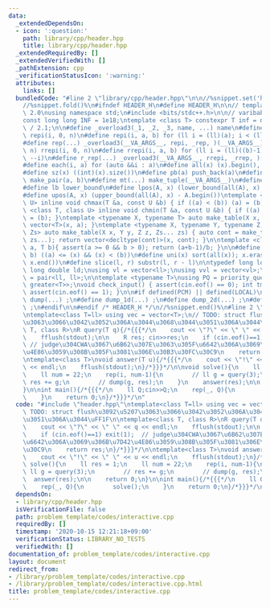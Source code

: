 ```yaml
---
data:
  _extendedDependsOn:
  - icon: ':question:'
    path: library/cpp/header.hpp
    title: library/cpp/header.hpp
  _extendedRequiredBy: []
  _extendedVerifiedWith: []
  _pathExtension: cpp
  _verificationStatusIcon: ':warning:'
  attributes:
    links: []
  bundledCode: "#line 2 \"library/cpp/header.hpp\"\n\n//%snippet.set('header')%\n\
    //%snippet.fold()%\n#ifndef HEADER_H\n#define HEADER_H\n\n// template version\
    \ 2.0\nusing namespace std;\n#include <bits/stdc++.h>\n\n// varibable settings\n\
    const long long INF = 1e18;\ntemplate <class T> constexpr T inf = numeric_limits<T>::max()\
    \ / 2.1;\n\n#define _overload3(_1, _2, _3, name, ...) name\n#define _rep(i, n)\
    \ repi(i, 0, n)\n#define repi(i, a, b) for (ll i = (ll)(a); i < (ll)(b); ++i)\n\
    #define rep(...) _overload3(__VA_ARGS__, repi, _rep, )(__VA_ARGS__)\n#define _rrep(i,\
    \ n) rrepi(i, 0, n)\n#define rrepi(i, a, b) for (ll i = (ll)((b)-1); i >= (ll)(a);\
    \ --i)\n#define r_rep(...) _overload3(__VA_ARGS__, rrepi, _rrep, )(__VA_ARGS__)\n\
    #define each(i, a) for (auto &&i : a)\n#define all(x) (x).begin(), (x).end()\n\
    #define sz(x) ((int)(x).size())\n#define pb(a) push_back(a)\n#define mp(a, b)\
    \ make_pair(a, b)\n#define mt(...) make_tuple(__VA_ARGS__)\n#define ub upper_bound\n\
    #define lb lower_bound\n#define lpos(A, x) (lower_bound(all(A), x) - A.begin())\n\
    #define upos(A, x) (upper_bound(all(A), x) - A.begin())\ntemplate <class T, class\
    \ U> inline void chmax(T &a, const U &b) { if ((a) < (b)) (a) = (b); }\ntemplate\
    \ <class T, class U> inline void chmin(T &a, const U &b) { if ((a) > (b)) (a)\
    \ = (b); }\ntemplate <typename X, typename T> auto make_table(X x, T a) { return\
    \ vector<T>(x, a); }\ntemplate <typename X, typename Y, typename Z, typename...\
    \ Zs> auto make_table(X x, Y y, Z z, Zs... zs) { auto cont = make_table(y, z,\
    \ zs...); return vector<decltype(cont)>(x, cont); }\n\ntemplate <class T> T cdiv(T\
    \ a, T b){ assert(a >= 0 && b > 0); return (a+b-1)/b; }\n\n#define is_in(x, a,\
    \ b) ((a) <= (x) && (x) < (b))\n#define uni(x) sort(all(x)); x.erase(unique(all(x)),\
    \ x.end())\n#define slice(l, r) substr(l, r - l)\n\ntypedef long long ll;\ntypedef\
    \ long double ld;\nusing vl = vector<ll>;\nusing vvl = vector<vl>;\nusing pll\
    \ = pair<ll, ll>;\n\ntemplate <typename T>\nusing PQ = priority_queue<T, vector<T>,\
    \ greater<T>>;\nvoid check_input() { assert(cin.eof() == 0); int tmp; cin >> tmp;\
    \ assert(cin.eof() == 1); }\n\n#if defined(PCM) || defined(LOCAL)\n#else\n#define\
    \ dump(...) ;\n#define dump_1d(...) ;\n#define dump_2d(...) ;\n#define cerrendl\
    \ ;\n#endif\n\n#endif /* HEADER_H */\n//%snippet.end()%\n#line 2 \"problem_template/codes/interactive.cpp\"\
    \ntemplate<class T=ll> using vec = vector<T>;\n// TODO: struct flush\u3092\u5207\
    \u3063\u3066\u3042\u3052\u306A\u3044\u3068\u3044\u3051\u306A\u3044\uFF1F\n\ntemplate<class\
    \ T, class R>\nR query(T q){/*{{{*/\n    cout << \"?\" << \" \" << q << endl;\n\
    \    fflush(stdout);\n\n    R res; cin>>res;\n    if (cin.eof()==1) exit(1); \
    \ // judge\u304CWA\u3067\u6B62\u307E\u3063\u305F\u6642\u306A\u3069\u306B\u7D42\
    \u4E86\u3059\u308B\u305F\u3081\u306E\u30B3\u30FC\u30C9\n    return res;\n}/*}}}*/\n\
    \ntemplate<class T>\nvoid answer(T u){/*{{{*/\n    cout << \"!\" << \" \" << u\
    \ << endl;\n    fflush(stdout);\n}/*}}}*/\n\nvoid solve(){\n    ll res = 1;\n\
    \    ll num = 22;\n    rep(i, num-1){\n        // ll g = query(3);\n        //\
    \ res += g;\n        // dump(g, res);\n    }\n    answer(res);\n\n    return 0;\n\
    }\n\nint main(){/*{{{*/\n    ll Q;cin>>Q;\n    rep(_, Q){\n        solve();\n\
    \    }\n    return 0;\n}/*}}}*/\n"
  code: "#include \"header.hpp\"\ntemplate<class T=ll> using vec = vector<T>;\n//\
    \ TODO: struct flush\u3092\u5207\u3063\u3066\u3042\u3052\u306A\u3044\u3068\u3044\
    \u3051\u306A\u3044\uFF1F\n\ntemplate<class T, class R>\nR query(T q){/*{{{*/\n\
    \    cout << \"?\" << \" \" << q << endl;\n    fflush(stdout);\n\n    R res; cin>>res;\n\
    \    if (cin.eof()==1) exit(1);  // judge\u304CWA\u3067\u6B62\u307E\u3063\u305F\
    \u6642\u306A\u3069\u306B\u7D42\u4E86\u3059\u308B\u305F\u3081\u306E\u30B3\u30FC\
    \u30C9\n    return res;\n}/*}}}*/\n\ntemplate<class T>\nvoid answer(T u){/*{{{*/\n\
    \    cout << \"!\" << \" \" << u << endl;\n    fflush(stdout);\n}/*}}}*/\n\nvoid\
    \ solve(){\n    ll res = 1;\n    ll num = 22;\n    rep(i, num-1){\n        //\
    \ ll g = query(3);\n        // res += g;\n        // dump(g, res);\n    }\n  \
    \  answer(res);\n\n    return 0;\n}\n\nint main(){/*{{{*/\n    ll Q;cin>>Q;\n\
    \    rep(_, Q){\n        solve();\n    }\n    return 0;\n}/*}}}*/\n"
  dependsOn:
  - library/cpp/header.hpp
  isVerificationFile: false
  path: problem_template/codes/interactive.cpp
  requiredBy: []
  timestamp: '2020-10-15 12:21:18+09:00'
  verificationStatus: LIBRARY_NO_TESTS
  verifiedWith: []
documentation_of: problem_template/codes/interactive.cpp
layout: document
redirect_from:
- /library/problem_template/codes/interactive.cpp
- /library/problem_template/codes/interactive.cpp.html
title: problem_template/codes/interactive.cpp
---
```

